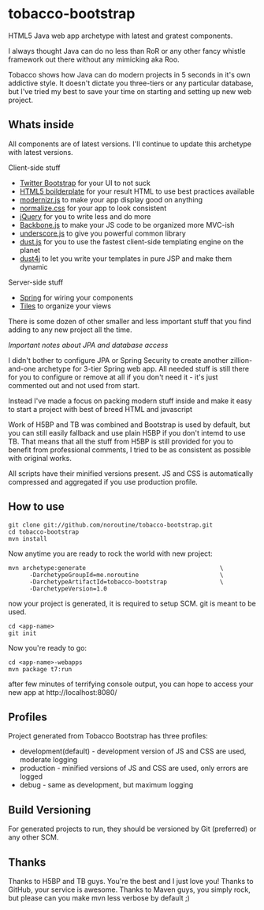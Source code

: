 tobacco-bootstrap
=================

HTML5 Java web app archetype with latest and gratest components.

I always thought Java can do no less than RoR or any other fancy whistle framework out there without any mimicking aka Roo. 

Tobacco shows how Java can do modern projects in 5 seconds in it's own addictive style. It doesn't dictate you three-tiers or any particular database, but I've tried my best to save your time on starting and setting up new web project.

Whats inside
------------

All components are of latest versions. I'll continue to update this archetype with latest versions.

Client-side stuff 
* [Twitter Bootstrap](http://twitter.github.com/bootstrap/) for your UI to not suck
* [HTML5 boilderplate](http://html5boilerplate.com/) for your result HTML to use best practices available
* [modernizr.js](http://modernizr.com/) to make your app display good on anything
* [normalize.css](http://necolas.github.com/normalize.css/) for your app to look consistent
* [jQuery](http://jquery.com/) for you to write less and do more
* [Backbone.js](http://backbonejs.org/) to make your JS code to be organized more MVC-ish
* [underscore.js](http://underscorejs.org/) to give you powerful common library
* [dust.js](linkedin.github.com/dustjs/) for you to use the fastest client-side templating engine on the planet
* [dust4j](http://dust4j.noroutine.me/) to let you write your templates in pure JSP and make them dynamic

Server-side stuff
* [Spring](http://www.springsource.org/) for wiring your components
* [Tiles](http://tiles.apache.org/) to organize your views

There is some dozen of other smaller and less important stuff that you find adding to any new project all the time. 

_Important notes about JPA and database access_

I didn't bother to configure JPA or Spring Security to create another zillion-and-one archetype for 3-tier Spring web app. 
All needed stuff is still there for you to configure or remove at all if you don't need it - it's just commented out and not used from start. 

Instead I've made a focus on packing modern stuff inside and make it easy to start a project with best of breed HTML and javascript

Work of H5BP and TB was combined and Bootstrap is used by default, but you can still easily fallback and use plain H5BP if you don't intemd to use TB.
That means that all the stuff from H5BP is still provided for you to benefit from professional comments, I tried to be as consistent as possible with original works.

All scripts have their minified versions present. JS and CSS is automatically compressed and aggregated if you use production profile. 

How to use
----------

    git clone git://github.com/noroutine/tobacco-bootstrap.git
    cd tobacco-bootstrap
    mvn install

Now anytime you are ready to rock the world with new project:

    mvn archetype:generate                                      \
          -DarchetypeGroupId=me.noroutine                       \
          -DarchetypeArtifactId=tobacco-bootstrap               \
          -DarchetypeVersion=1.0

now your project is generated, it is required to setup SCM. git is meant to be used.
    
    cd <app-name>
    git init

Now you're ready to go:

    cd <app-name>-webapps
    mvn package t7:run

after few minutes of terrifying console output, you can hope to access your new app at http://localhost:8080/<app-name>

Profiles
--------

Project generated from Tobacco Bootstrap has three profiles:
* development(default) - development version of JS and CSS are used, moderate logging
* production - minified versions of JS and CSS are used, only errors are logged
* debug - same as development, but maximum logging

Build Versioning
----------------

For generated projects to run, they should be versioned by Git (preferred) or any other SCM.

Thanks
------

Thanks to H5BP and TB guys. You're the best and I just love you!
Thanks to GitHub, your service is awesome. Thanks to Maven guys, you simply rock, but please can you make mvn less verbose by default ;)

